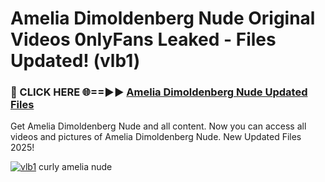 # Amelia Dimoldenberg Nude Original Videos 0nlyFans Leaked - Files Updated! (vlb1)

<h3>🔴 CLICK HERE 🌐==►► <a href="https://tinyurl.com/52m3yx9h" rel="nofollow">Amelia Dimoldenberg Nude Updated Files</a></h3>

Get Amelia Dimoldenberg Nude and all content. Now you can access all videos and pictures of Amelia Dimoldenberg Nude. New Updated Files 2025!

[![vlb1](https://i.imgur.com/TnHtlc8.gif)](https://tinyurl.com/52m3yx9h)
curly amelia nude
